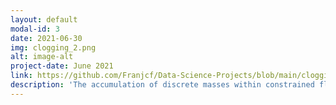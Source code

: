 ```yaml
---
layout: default
modal-id: 3
date: 2021-06-30
img: clogging_2.png
alt: image-alt
project-date: June 2021
link: https://github.com/Franjcf/Data-Science-Projects/blob/main/clogging_prediction_analysis/clogging_analysis.ipynb
description: 'The accumulation of discrete masses within constrained flow conduits is an common phenomenon within both natural and industrial settings: it describes the clogging of pipes, roads, oil reservoirs, rivers, and arteries. In this study we use Computational Fluid Mechanics and Discrete Element Models to run over 2,000 different clogging simulations in randomly-generated porous media in order to train and evaluate the clogging prediction performance of several Machine Learning algorithms. The resulting best-performing classifier (an Extremely Randomized Trees algorithm) is able to predict clogging a-priori with an accuracy of 0.96 and 0.91 in numerical and experimental systems, respectively. Similarly, the best performing regressor (also a decision tree-based algorithm) is able to achieve an R-squared value of 0.93 when predicting the degree of clogging in said systems. We believe this standardized computational tool has the potential to help evaluate the design process of engineered and natural porous media.' 
---
```


